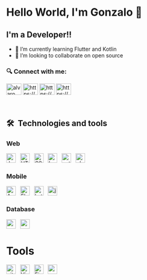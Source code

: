 # Hello World, I'm Gonzalo  👋

 <!-- <img align="right" alt="GIF" src="https://github.com/arsentieva/arsentieva/blob/main/code.gif?raw=true" width="500" height="320" /> -->


## I'm a Developer!!
<!-- - ✍ You can find my projects here [portfolio] -->
- 🌱 I’m currently learning Flutter and Kotlin
- 👯 I’m looking to collaborate on open source
<!-- - 💬 Ask me about ... Anything -->
<!-- - ⚡ Fun fact: I speak 2 languages ( English, Spanish ) -->

<h3 align="left"> 🔍 Connect with me:</h3>
<p align="left">
  <a href="https://twitter.com/alvaro__barrera" target="blank"
    ><img
      align="center"
      src="https://raw.githubusercontent.com/rahuldkjain/github-profile-readme-generator/22064237dce9d9052582c108ace3c161b646dfd9/src/images/icons/Social/twitter.svg"
      alt="alvaro__barrera"
      height="30"
      width="40"
  /></a>
  <a href="https://www.linkedin.com/in/gonzalo-lopez-2050/" target="blank"
    ><img
      align="center"
      src="https://raw.githubusercontent.com/rahuldkjain/github-profile-readme-generator/22064237dce9d9052582c108ace3c161b646dfd9/src/images/icons/Social/linked-in-alt.svg"
      alt="https://www.linkedin.com/in/gonzalo-lopez-2050/"
      height="30"
      width="40"
  /></a>
  <a href="https://www.facebook.com/gonzalo.lopezguerrero.5/" target="blank"
    ><img
      align="center"
      src="https://raw.githubusercontent.com/rahuldkjain/github-profile-readme-generator/22064237dce9d9052582c108ace3c161b646dfd9/src/images/icons/Social/facebook.svg"
      alt="https://www.facebook.com/gonzalo.lopezguerrero.5/"
      height="30"
      width="40"
  /></a>
  <a href="https://www.instagram.com/gonzalo_code/" target="blank"
    ><img
      align="center"
      src="https://raw.githubusercontent.com/rahuldkjain/github-profile-readme-generator/22064237dce9d9052582c108ace3c161b646dfd9/src/images/icons/Social/instagram.svg"
      alt="https://www.instagram.com/gonzalo_code/"
      height="30"
      width="40"
  /></a>
</p>


<br />

## 🛠  Technologies and tools
### Web

<img src="https://img.shields.io/badge/JavaScript-282C34?logo=javascript&logoColor=F7DF1E" alt="JavaScript" title="JavaScript" height="25" />
&nbsp;
<img src="https://img.shields.io/badge/HTML5-282C34?logo=html5&logoColor=E34F26" alt="HTML5" title="HTML5" height="25" />
&nbsp;
<img src="https://img.shields.io/badge/CSS3-282C34?logo=css3&logoColor=1572B6" alt="CSS3" title="CSS3" height="25" />
&nbsp;
<img src="https://img.shields.io/badge/Laravel-282C34?logo=laravel&logoColor=FF2D20" alt="Laravel" title="Laravel" height="25" />
&nbsp;
<img src="https://img.shields.io/badge/Python-282C34?logo=python&logoColor=3776AB" alt="python" title="python" height="25" />
&nbsp;
<img src="https://img.shields.io/badge/PHP-282C34?logo=php&logoColor=777BB4" alt="php" title="php" height="25" />
&nbsp;


### Mobile
<img src="https://img.shields.io/badge/Android-282C34?logo=android&logoColor=3DDC84" alt="Android" title="Android" height="25" />
&nbsp;
<img src="https://img.shields.io/badge/Flutter-282C34?logo=flutter&logoColor=02569B" alt="Flutter" title="Flutter" height="25" />
&nbsp;
<img src="https://img.shields.io/badge/Kotlin-282C34?logo=kotlin&logoColor=0095D5" alt="kotlin" title="kotlin" height="25" />
&nbsp;
<img src="https://img.shields.io/badge/Java-282C34?logo=java&logoColor=0095D5" alt="java" title="java" height="25" />
&nbsp;

### Database
<img src="https://img.shields.io/badge/MySQL-282C34?logo=mysql&logoColor=4479A1" alt="mysql" title="mysql" height="25" />
&nbsp;
<img src="https://img.shields.io/badge/PostgreSQL-282C34?logo=postgresql&logoColor=4169E1" alt="postgresql" title="postgresql" height="25" />
&nbsp;

# Tools
<img src="https://img.shields.io/badge/git-282C34?logo=git&logoColor=F05032" alt="git logo" title="git" height="25" />
&nbsp;
<img src="https://img.shields.io/badge/VS%20Code-282C34?logo=visual-studio-code&logoColor=007ACC" alt="Visual Studio Code logo" title="Visual Studio Code" height="25" />
&nbsp;
<img src="https://img.shields.io/badge/Firebase-282C34?logo=firebase&logoColor=FFCA28" alt="Firebase" title="Firebase" height="25" />
&nbsp;
<img src="https://img.shields.io/badge/Postman-282C34?logo=postman&logoColor=FF6C37" alt="postman" title="postman" height="25" />
&nbsp;





